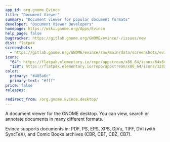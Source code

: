 ```yaml
---
app_id: org.gnome.Evince
title: "Document Viewer"
summary: "Document viewer for popular document formats"
developer: "Document Viewer Developers"
homepage: https://wiki.gnome.org/Apps/Evince
help_page: false
bugtracker: https://gitlab.gnome.org/GNOME/evince/-/issues/new
dist: flatpak
screenshots:
  - https://gitlab.gnome.org/GNOME/evince/raw/main/data/screenshots/evince-1.png
icons:
  "64": https://flatpak.elementary.io/repo/appstream/x86_64/icons/64x64/org.gnome.Evince.png
  "128": https://flatpak.elementary.io/repo/appstream/x86_64/icons/128x128/org.gnome.Evince.png
color:
  primary: "#485a6c"
  primary-text: "#fff"
price: false
releases:

redirect_from: /org.gnome.Evince.desktop/
---
```


<p>A document viewer for the GNOME desktop. You can view, search or annotate documents in many different formats.</p>
<p>Evince supports documents in: PDF, PS, EPS, XPS, DjVu, TIFF, DVI (with SyncTeX), and Comic Books archives (CBR, CBT, CBZ, CB7).</p>